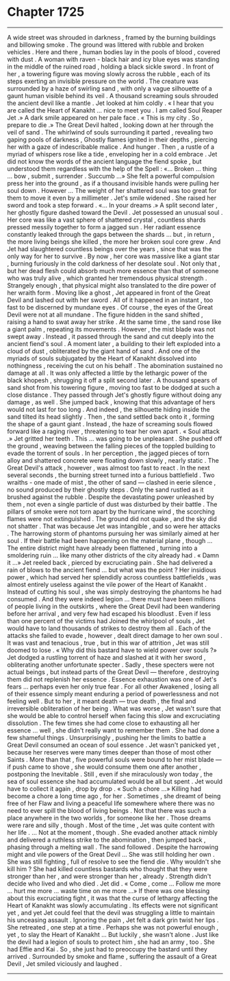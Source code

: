 
# Chapter 1725


---

A wide street was shrouded in darkness , framed by the burning buildings and billowing smoke . The ground was littered with rubble and broken vehicles . Here and there , human bodies lay in the pools of blood , covered with dust .
A woman with raven - black hair and icy blue eyes was standing in the middle of the ruined road , holding a black sickle sword .
In front of her , a towering figure was moving slowly across the rubble , each of its steps exerting an invisible pressure on the world . The creature was surrounded by a haze of swirling sand , with only a vague silhouette of a gaunt human visible behind its veil .
A thousand screaming souls shrouded the ancient devil like a mantle .
Jet looked at him coldly .
« I hear that you are called the Heart of Kanakht … nice to meet you . I am called Soul Reaper Jet .»
A dark smile appeared on her pale face .
« This is my city . So , prepare to die .»
The Great Devil halted , looking down at her through the veil of sand . The whirlwind of souls surrounding it parted , revealing two gaping pools of darkness , Ghostly flames ignited in their depths , piercing her with a gaze of indescribable malice .
And hunger .
Then , a rustle of a myriad of whispers rose like a tide , enveloping her in a cold embrace .
Jet did not know the words of the ancient language the fiend spoke , but understood them regardless with the help of the Spell :
«… Broken … thing … bow , submit , surrender . Succumb …»
She felt a powerful compulsion press her into the ground , as if a thousand invisible hands were pulling her soul down .
However …
The weight of her shattered soul was too great for them to move it even by a millimeter .
Jet's smile widened .
She raised her sword and took a step forward .
«… In your dreams .»
A split second later , her ghostly figure dashed toward the Devil .
Jet possessed an unusual soul . Her core was like a vast sphere of shattered crystal , countless shards pressed messily together to form a jagged sun . Her radiant essence constantly leaked through the gaps between the shards … but , in return , the more living beings she killed , the more her broken soul core grew .
And Jet had slaughtered countless beings over the years , since that was the only way for her to survive .
By now , her core was massive like a giant star , burning furiously in the cold darkness of her desolate soul . Not only that , but her dead flesh could absorb much more essence than that of someone who was truly alive , which granted her tremendous physical strength .
Strangely enough , that physical might also translated to the dire power of her wraith form .
Moving like a ghost , Jet appeared in front of the Great Devil and lashed out with her sword . All of it happened in an instant , too fast to be discerned by mundane eyes .
Of course , the eyes of the Great Devil were not at all mundane . The figure hidden in the sand shifted , raising a hand to swat away her strike . At the same time , the sand rose like a giant palm , repeating its movements .
However , the mist blade was not swept away .
Instead , it passed through the sand and cut deeply into the ancient fiend's soul .
A moment later , a building to their left exploded into a cloud of dust , obliterated by the giant hand of sand .
And one of the myriads of souls subjugated by the Heart of Kanakht dissolved into nothingness , receiving the cut on his behalf . The abomination sustained no damage at all . It was only affected a little by the lethargic power of the black khopesh , shrugging it off a split second later .
A thousand spears of sand shot from his towering figure , moving too fast to be dodged at such a close distance .
They passed through Jet's ghostly figure without doing any damage , as well . She jumped back , knowing that this advantage of hers would not last for too long .
And indeed , the silhouette hiding inside the sand tilted its head slightly . Then , the sand settled back onto it , forming the shape of a gaunt giant .
Instead , the haze of screaming souls flowed forward like a raging river , threatening to tear her own apart .
« Soul attack .»
Jet gritted her teeth .
This … was going to be unpleasant .
She pushed off the ground , weaving between the falling pieces of the toppled building to evade the torrent of souls . In her perception , the jagged pieces of torn alloy and shattered concrete were floating down slowly , nearly static . The Great Devil's attack , however , was almost too fast to react .
In the next several seconds , the burning street turned into a furious battlefield . Two wraiths - one made of mist , the other of sand — clashed in eerie silence , no sound produced by their ghostly steps .
Only the sand rustled as it brushed against the rubble .
Despite the devastating power unleashed by them , not even a single particle of dust was disturbed by their battle . The pillars of smoke were not torn apart by the hurricane wind , the scorching flames were not extinguished . The ground did not quake , and the sky did not shatter .
That was because Jet was intangible , and so were her attacks . The harrowing storm of phantoms pursuing her was similarly aimed at her soul .
If their battle had been happening on the material plane , though …
The entire district might have already been flattened , turning into a smoldering ruin … like many other districts of the city already had .
« Damn it …»
Jet reeled back , pierced by excruciating pain . She had delivered a rain of blows to the ancient fiend … but what was the point ? Her insidious power , which had served her splendidly across countless battlefields , was almost entirely useless against the vile power of the Heart of Kanakht .
Instead of cutting his soul , she was simply destroying the phantoms he had consumed . And they were indeed legion … there must have been millions of people living in the outskirts , where the Great Devil had been wandering before her arrival , and very few had escaped his bloodlust .
Even if less than one percent of the victims had Joined the whirlpool of souls , Jet would have to land thousands of strikes to destroy them all .
Each of the attacks she failed to evade , however , dealt direct damage to her own soul . It was vast and tenacious , true , but in this war of attrition , Jet was still doomed to lose .
« Why did this bastard have to wield power over souls ?»
Jet dodged a rustling torrent of haze and slashed at it with her sword , obliterating another unfortunate specter .
Sadly , these specters were not actual beings , but instead parts of the Great Devil — therefore , destroying them did not replenish her essence .
Essence exhaustion was one of Jet's fears … perhaps even her only true fear . For all other Awakened , losing all of their essence simply meant enduring a period of powerlessness and not feeling well . But to her , it meant death — true death , the final and irreversible obliteration of her being .
What was worse , Jet wasn't sure that she would be able to control herself when facing this slow and excruciating dissolution . The few times she had come close to exhausting all her essence … well , she didn't really want to remember them . She had done a few shameful things .
Unsurprisingly , pushing her the limits to battle a Great Devil consumed an ocean of soul essence .
Jet wasn't panicked yet , because her reserves were many times deeper than those of most other Saints . More than that , five powerful souls were bound to her mist blade — if push came to shove , she would consume them one after another , postponing the Inevitable .
Still , even if she miraculously won today , the sea of soul essence she had accumulated would be all but spent . Jet would have to collect it again , drop by drop .
« Such a chore …»
Killing had become a chore a long time ago , for her . Sometimes , she dreamt of being free of her Flaw and living a peaceful life somewhere where there was no need to ever spill the blood of living beings .
Not that there was such a place anywhere in the two worlds , for someone like her .
Those dreams were rare and silly , though . Most of the time , Jet was quite content with her life .
… Not at the moment , though .
She evaded another attack nimbly and delivered a ruthless strike to the abomination , then jumped back , phasing through a melting wall . The sand followed .
Despite the harrowing might and vile powers of the Great Devil …
She was still holding her own .
She was still fighting , full of resolve to see the fiend die .
Why wouldn't she kill him ? She had killed countless bastards who thought that they were stronger than her , and were stronger than her , already .
Strength didn't decide who lived and who died .
Jet did .
« Come , come ... Follow me more … hurt me more … waste time on me more …»
If there was one blessing about this excruciating fight , it was that the curse of lethargy affecting the Heart of Kanakht was slowly accumulating . Its effects were not significant yet , and yet Jet could feel that the devil was struggling a little to maintain his unceasing assault .
Ignoring the pain , Jet felt a dark grin twist her lips .
She retreated , one step at a time .
Perhaps she was not powerful enough , yet , to slay the Heart of Kanakht …
But luckily , she wasn't alone .
Just like the devil had a legion of souls to protect him , she had an army , too .
She had Effie and Kai .
So , she just had to preoccupy the bastard until they arrived .
Surrounded by smoke and flame , suffering the assault of a Great Devil , Jet smiled viciously and laughed .

---

